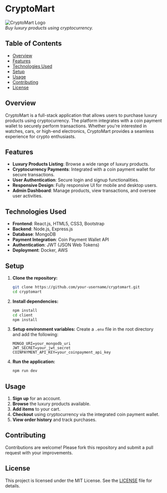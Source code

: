 # CryptoMart

![CryptoMart Logo](https://via.placeholder.com/150)  
*Buy luxury products using cryptocurrency.*

## Table of Contents
- [Overview](#overview)
- [Features](#features)
- [Technologies Used](#technologies-used)
- [Setup](#setup)
- [Usage](#usage)
- [Contributing](#contributing)
- [License](#license)

## Overview
CryptoMart is a full-stack application that allows users to purchase luxury products using cryptocurrency. The platform integrates with a coin payment wallet to securely perform transactions. Whether you're interested in watches, cars, or high-end electronics, CryptoMart provides a seamless experience for crypto enthusiasts.

## Features
- **Luxury Products Listing**: Browse a wide range of luxury products.
- **Cryptocurrency Payments**: Integrated with a coin payment wallet for secure transactions.
- **User Authentication**: Secure login and signup functionalities.
- **Responsive Design**: Fully responsive UI for mobile and desktop users.
- **Admin Dashboard**: Manage products, view transactions, and oversee user activities.

## Technologies Used
- **Frontend**: React.js, HTML5, CSS3, Bootstrap
- **Backend**: Node.js, Express.js
- **Database**: MongoDB
- **Payment Integration**: Coin Payment Wallet API
- **Authentication**: JWT (JSON Web Tokens)
- **Deployment**: Docker, AWS

## Setup

1. **Clone the repository:**
    ```bash
    git clone https://github.com/your-username/cryptomart.git
    cd cryptomart
    ```

2. **Install dependencies:**
    ```bash
    npm install
    cd client
    npm install
    ```

3. **Setup environment variables:**
    Create a `.env` file in the root directory and add the following:
    ```env
    MONGO_URI=your_mongodb_uri
    JWT_SECRET=your_jwt_secret
    COINPAYMENT_API_KEY=your_coinpayment_api_key
    ```

4. **Run the application:**
    ```bash
    npm run dev
    ```

## Usage

1. **Sign up** for an account.
2. **Browse** the luxury products available.
3. **Add items** to your cart.
4. **Checkout** using cryptocurrency via the integrated coin payment wallet.
5. **View order history** and track purchases.


## Contributing
Contributions are welcome! Please fork this repository and submit a pull request with your improvements.

## License
This project is licensed under the MIT License. See the [LICENSE](LICENSE) file for details.

